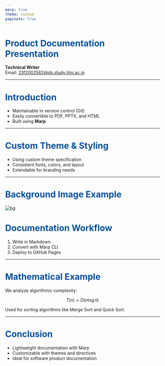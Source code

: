 ```yaml
---
marp: true
theme: custom
paginate: true
---
```


<!-- Custom Theme Definition -->
<style>
section {
  font-family: 'Arial', sans-serif;
  color: #222;
  background-color: #f5f5f5;
}
h1 {
  color: #00509E;
}
footer {
  font-size: 12px;
  text-align: right;
  color: #666;
}
</style>

<!-- Title Slide -->
# Product Documentation Presentation
**Technical Writer**  
Email: 23f2002562@ds.study.iitm.ac.in

---

# Introduction
- Maintainable in version control (Git)
- Easily convertible to PDF, PPTX, and HTML
- Built using **Marp**

---

# Custom Theme & Styling
- Using custom theme specification
- Consistent fonts, colors, and layout
- Extendable for branding needs

---

# Background Image Example
![bg](https://images.unsplash.com/photo-1507525428034-b723cf961d3e)

# Documentation Workflow
1. Write in Markdown
2. Convert with Marp CLI
3. Deploy to GitHub Pages

---

# Mathematical Example

We analyze algorithmic complexity:

$$
T(n) = O(n \log n)
$$

Used for sorting algorithms like Merge Sort and Quick Sort.

---

# Conclusion
- Lightweight documentation with Marp
- Customizable with themes and directives
- Ideal for software product documentation
